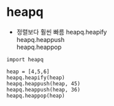 # heapq
  - 정렬보다 훨씬 빠름
heapq.heapify  
heapq.heappush  
heapq.heappop  
~~~
import heapq

heap = [4,5,6]
heapq.heapify(heap)
heapq.heappush(heap, 45)
heapq.heappush(heap, 36)
heapq.heappop(heap)


~~~
